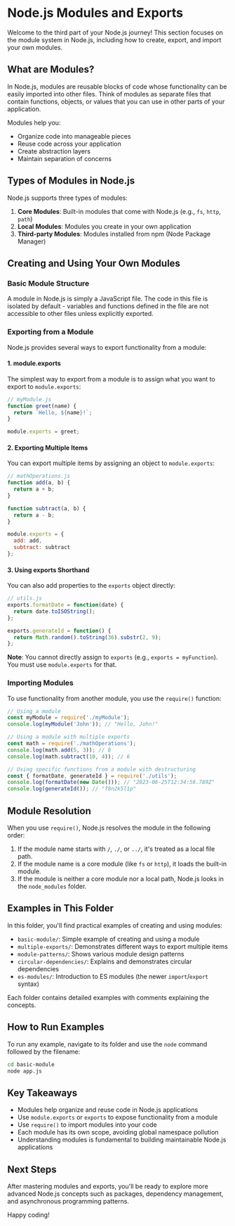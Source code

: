 # Node.js Modules and Exports

Welcome to the third part of your Node.js journey! This section focuses on the module system in Node.js, including how to create, export, and import your own modules.

## What are Modules?

In Node.js, modules are reusable blocks of code whose functionality can be easily imported into other files. Think of modules as separate files that contain functions, objects, or values that you can use in other parts of your application. 

Modules help you:
- Organize code into manageable pieces
- Reuse code across your application
- Create abstraction layers
- Maintain separation of concerns

## Types of Modules in Node.js

Node.js supports three types of modules:

1. **Core Modules**: Built-in modules that come with Node.js (e.g., `fs`, `http`, `path`)
2. **Local Modules**: Modules you create in your own application
3. **Third-party Modules**: Modules installed from npm (Node Package Manager)

## Creating and Using Your Own Modules

### Basic Module Structure

A module in Node.js is simply a JavaScript file. The code in this file is isolated by default - variables and functions defined in the file are not accessible to other files unless explicitly exported.

### Exporting from a Module

Node.js provides several ways to export functionality from a module:

#### 1. module.exports

The simplest way to export from a module is to assign what you want to export to `module.exports`:

```javascript
// myModule.js
function greet(name) {
  return `Hello, ${name}!`;
}

module.exports = greet;
```

#### 2. Exporting Multiple Items

You can export multiple items by assigning an object to `module.exports`:

```javascript
// mathOperations.js
function add(a, b) {
  return a + b;
}

function subtract(a, b) {
  return a - b;
}

module.exports = {
  add: add,
  subtract: subtract
};
```

#### 3. Using exports Shorthand

You can also add properties to the `exports` object directly:

```javascript
// utils.js
exports.formatDate = function(date) {
  return date.toISOString();
};

exports.generateId = function() {
  return Math.random().toString(36).substr(2, 9);
};
```

**Note**: You cannot directly assign to `exports` (e.g., `exports = myFunction`). You must use `module.exports` for that.

### Importing Modules

To use functionality from another module, you use the `require()` function:

```javascript
// Using a module
const myModule = require('./myModule');
console.log(myModule('John')); // "Hello, John!"

// Using a module with multiple exports
const math = require('./mathOperations');
console.log(math.add(5, 3)); // 8
console.log(math.subtract(10, 4)); // 6

// Using specific functions from a module with destructuring
const { formatDate, generateId } = require('./utils');
console.log(formatDate(new Date())); // "2023-06-25T12:34:56.789Z"
console.log(generateId()); // "f8n2k5l1p"
```

## Module Resolution

When you use `require()`, Node.js resolves the module in the following order:

1. If the module name starts with `/`, `./`, or `../`, it's treated as a local file path.
2. If the module name is a core module (like `fs` or `http`), it loads the built-in module.
3. If the module is neither a core module nor a local path, Node.js looks in the `node_modules` folder.

## Examples in This Folder

In this folder, you'll find practical examples of creating and using modules:

- `basic-module/`: Simple example of creating and using a module
- `multiple-exports/`: Demonstrates different ways to export multiple items
- `module-patterns/`: Shows various module design patterns
- `circular-dependencies/`: Explains and demonstrates circular dependencies
- `es-modules/`: Introduction to ES modules (the newer `import`/`export` syntax)

Each folder contains detailed examples with comments explaining the concepts.

## How to Run Examples

To run any example, navigate to its folder and use the `node` command followed by the filename:

```bash
cd basic-module
node app.js
```

## Key Takeaways

- Modules help organize and reuse code in Node.js applications
- Use `module.exports` or `exports` to expose functionality from a module
- Use `require()` to import modules into your code
- Each module has its own scope, avoiding global namespace pollution
- Understanding modules is fundamental to building maintainable Node.js applications

## Next Steps

After mastering modules and exports, you'll be ready to explore more advanced Node.js concepts such as packages, dependency management, and asynchronous programming patterns.

Happy coding!
